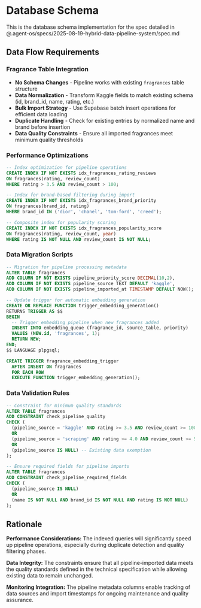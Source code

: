 # Database Schema

This is the database schema implementation for the spec detailed in @.agent-os/specs/2025-08-19-hybrid-data-pipeline-system/spec.md

## Data Flow Requirements

### Fragrance Table Integration
- **No Schema Changes** - Pipeline works with existing `fragrances` table structure
- **Data Normalization** - Transform Kaggle fields to match existing schema (id, brand_id, name, rating, etc.)
- **Bulk Import Strategy** - Use Supabase batch insert operations for efficient data loading
- **Duplicate Handling** - Check for existing entries by normalized name and brand before insertion
- **Data Quality Constraints** - Ensure all imported fragrances meet minimum quality thresholds

### Performance Optimizations

```sql
-- Index optimization for pipeline operations
CREATE INDEX IF NOT EXISTS idx_fragrances_rating_reviews 
ON fragrances(rating, review_count) 
WHERE rating > 3.5 AND review_count > 100;

-- Index for brand-based filtering during import
CREATE INDEX IF NOT EXISTS idx_fragrances_brand_priority 
ON fragrances(brand_id, rating) 
WHERE brand_id IN ('dior', 'chanel', 'tom-ford', 'creed');

-- Composite index for popularity scoring
CREATE INDEX IF NOT EXISTS idx_fragrances_popularity_score 
ON fragrances(rating, review_count, year) 
WHERE rating IS NOT NULL AND review_count IS NOT NULL;
```

### Data Migration Scripts

```sql
-- Migration for pipeline processing metadata
ALTER TABLE fragrances 
ADD COLUMN IF NOT EXISTS pipeline_priority_score DECIMAL(10,2),
ADD COLUMN IF NOT EXISTS pipeline_source TEXT DEFAULT 'kaggle',
ADD COLUMN IF NOT EXISTS pipeline_imported_at TIMESTAMP DEFAULT NOW();

-- Update trigger for automatic embedding generation
CREATE OR REPLACE FUNCTION trigger_embedding_generation()
RETURNS TRIGGER AS $$
BEGIN
  -- Trigger embedding pipeline when new fragrances added
  INSERT INTO embedding_queue (fragrance_id, source_table, priority)
  VALUES (NEW.id, 'fragrances', 1);
  RETURN NEW;
END;
$$ LANGUAGE plpgsql;

CREATE TRIGGER fragrance_embedding_trigger
  AFTER INSERT ON fragrances
  FOR EACH ROW
  EXECUTE FUNCTION trigger_embedding_generation();
```

### Data Validation Rules

```sql
-- Constraint for minimum quality standards
ALTER TABLE fragrances 
ADD CONSTRAINT check_pipeline_quality 
CHECK (
  (pipeline_source = 'kaggle' AND rating >= 3.5 AND review_count >= 100) 
  OR 
  (pipeline_source = 'scraping' AND rating >= 4.0 AND review_count >= 500)
  OR
  (pipeline_source IS NULL) -- Existing data exemption
);

-- Ensure required fields for pipeline imports
ALTER TABLE fragrances 
ADD CONSTRAINT check_pipeline_required_fields
CHECK (
  (pipeline_source IS NULL) 
  OR 
  (name IS NOT NULL AND brand_id IS NOT NULL AND rating IS NOT NULL)
);
```

## Rationale

**Performance Considerations:** The indexed queries will significantly speed up pipeline operations, especially during duplicate detection and quality filtering phases.

**Data Integrity:** The constraints ensure that all pipeline-imported data meets the quality standards defined in the technical specification while allowing existing data to remain unchanged.

**Monitoring Integration:** The pipeline metadata columns enable tracking of data sources and import timestamps for ongoing maintenance and quality assurance.